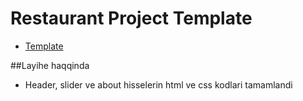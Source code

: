 # Restaurant Project Template
- [Template](http://jellydemos.com/html/elixir/index-multipage.html)

##Layihe haqqinda
- Header, slider ve about hisselerin html ve css kodlari tamamlandi
